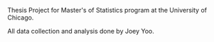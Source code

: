 Thesis Project for Master's of Statistics program at the University of Chicago.

All data collection and analysis done by Joey Yoo.
